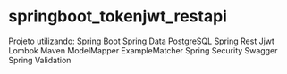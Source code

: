 # springboot_tokenjwt_restapi
Projeto utilizando:
        Spring Boot
        Spring Data
        PostgreSQL
        Spring Rest
        Jjwt
        Lombok
        Maven
        ModelMapper
        ExampleMatcher
        Spring Security
        Swagger
        Spring Validation
